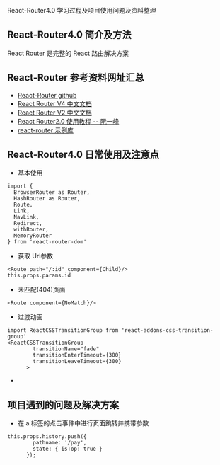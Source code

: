 React-Router4.0 学习过程及项目使用问题及资料整理
## React-Router4.0 简介及方法

React Router 是完整的 React 路由解决方案

## React-Router 参考资料网址汇总
- [React-Router github](https://github.com/ReactTraining/react-router)
- [React Router V4 中文文档](https://github.com/react-translate-team/react-router-CN)
- [React Router V2 中文文档](https://react-guide.github.io/react-router-cn/)
- [React Router2.0 使用教程 -- 阮一峰](http://www.ruanyifeng.com/blog/2016/05/react_router.html)
- [react-router 示例库](https://github.com/reactjs/react-router-tutorial/tree/master/lessons)

## React-Router4.0 日常使用及注意点
- 基本使用

```
import {
  BrowserRouter as Router,
  HashRouter as Router,
  Route,
  Link,
  NavLink,
  Redirect,
  withRouter,
  MemoryRouter
} from 'react-router-dom'
``` 
- 获取 Url参数

```
<Route path="/:id" component={Child}/>
this.props.params.id
```
- 未匹配(404)页面

```
<Route component={NoMatch}/>
```
- 过渡动画

```
import ReactCSSTransitionGroup from 'react-addons-css-transition-group'
<ReactCSSTransitionGroup
	    transitionName="fade"
	    transitionEnterTimeout={300}
	    transitionLeaveTimeout={300}
	  >
```
- 

## 项目遇到的问题及解决方案
- 在 a 标签的点击事件中进行页面跳转并携带参数

```
this.props.history.push({
        pathname: '/pay',
        state: { isTop: true }
      });
```

